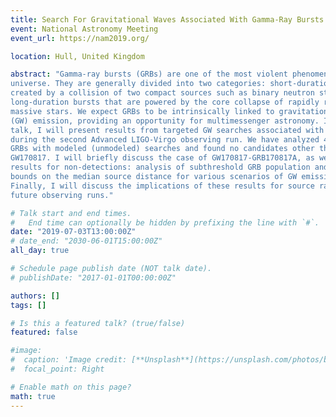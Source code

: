```yaml
---
title: Search For Gravitational Waves Associated With Gamma-Ray Bursts During The Second Advanced LIGO-Virgo Observing Run
event: National Astronomy Meeting
event_url: https://nam2019.org/

location: Hull, United Kingdom

abstract: "Gamma-ray bursts (GRBs) are one of the most violent phenomena in the
universe. They are generally divided into two categories: short-duration bursts
created by a collision of two compact sources such as binary neutron stars; and
long-duration bursts that are powered by the core collapse of rapidly rotating
massive stars. We expect GRBs to be intrinsically linked to gravitational-wave
(GW) emission, providing an opportunity for multimessenger astronomy. In this
talk, I will present results from targeted GW searches associated with GRBs
during the second Advanced LIGO-Virgo observing run. We have analyzed 42 (98)
GRBs with modeled (unmodeled) searches and found no candidates other than
GW170817. I will briefly discuss the case of GW170817-GRB170817A, as well as
results for non-detections: analysis of subthreshold GRB population and lower
bounds on the median source distance for various scenarios of GW emission.
Finally, I will discuss the implications of these results for source rates and
future observing runs."

# Talk start and end times.
#   End time can optionally be hidden by prefixing the line with `#`.
date: "2019-07-03T13:00:00Z"
# date_end: "2030-06-01T15:00:00Z"
all_day: true

# Schedule page publish date (NOT talk date).
# publishDate: "2017-01-01T00:00:00Z"

authors: []
tags: []

# Is this a featured talk? (true/false)
featured: false

#image:
#  caption: 'Image credit: [**Unsplash**](https://unsplash.com/photos/bzdhc5b3Bxs)'
#  focal_point: Right

# Enable math on this page?
math: true
---
```


